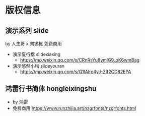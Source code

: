 # 版权信息

## 演示系列 slide
by 人生哥 x 刘锡栋
免费商用
* 演示夏行楷 slidexiaxing
  * https://mp.weixin.qq.com/s/CRnRsYu8ymlG9_oK6wmBag
* 演示悠然小楷  slideyouran
  * https://mp.weixin.qq.com/s/Q1lAIre4yJ-Zlf2CD82EPA

## 鸿雷行书简体 hongleixingshu
* by 鸿雷 
* 免费商用 https://www.runzhijia.art/nzgrfonts/nzgrfonts.html
